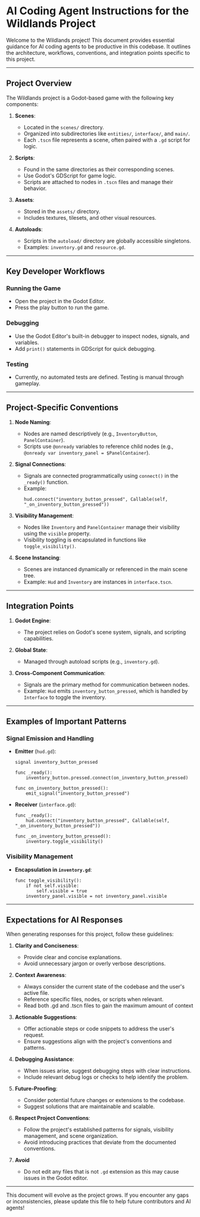 # AI Coding Agent Instructions for the Wildlands Project

Welcome to the Wildlands project! This document provides essential guidance for AI coding agents to be productive in this codebase. It outlines the architecture, workflows, conventions, and integration points specific to this project.

---

## Project Overview

The Wildlands project is a Godot-based game with the following key components:

1. **Scenes**:
   - Located in the `scenes/` directory.
   - Organized into subdirectories like `entities/`, `interface/`, and `main/`.
   - Each `.tscn` file represents a scene, often paired with a `.gd` script for logic.

2. **Scripts**:
   - Found in the same directories as their corresponding scenes.
   - Use Godot's GDScript for game logic.
   - Scripts are attached to nodes in `.tscn` files and manage their behavior.

3. **Assets**:
   - Stored in the `assets/` directory.
   - Includes textures, tilesets, and other visual resources.

4. **Autoloads**:
   - Scripts in the `autoload/` directory are globally accessible singletons.
   - Examples: `inventory.gd` and `resource.gd`.

---

## Key Developer Workflows

### Running the Game
- Open the project in the Godot Editor.
- Press the play button to run the game.

### Debugging
- Use the Godot Editor's built-in debugger to inspect nodes, signals, and variables.
- Add `print()` statements in GDScript for quick debugging.

### Testing
- Currently, no automated tests are defined. Testing is manual through gameplay.

---

## Project-Specific Conventions

1. **Node Naming**:
   - Nodes are named descriptively (e.g., `InventoryButton`, `PanelContainer`).
   - Scripts use `@onready` variables to reference child nodes (e.g., `@onready var inventory_panel = $PanelContainer`).

2. **Signal Connections**:
   - Signals are connected programmatically using `connect()` in the `_ready()` function.
   - Example:
     ```gdscript
     hud.connect("inventory_button_pressed", Callable(self, "_on_inventory_button_pressed"))
     ```

3. **Visibility Management**:
   - Nodes like `Inventory` and `PanelContainer` manage their visibility using the `visible` property.
   - Visibility toggling is encapsulated in functions like `toggle_visibility()`.

4. **Scene Instancing**:
   - Scenes are instanced dynamically or referenced in the main scene tree.
   - Example: `Hud` and `Inventory` are instances in `interface.tscn`.

---

## Integration Points

1. **Godot Engine**:
   - The project relies on Godot's scene system, signals, and scripting capabilities.

2. **Global State**:
   - Managed through autoload scripts (e.g., `inventory.gd`).

3. **Cross-Component Communication**:
   - Signals are the primary method for communication between nodes.
   - Example: `Hud` emits `inventory_button_pressed`, which is handled by `Interface` to toggle the inventory.

---

## Examples of Important Patterns

### Signal Emission and Handling
- **Emitter** (`hud.gd`):
  ```gdscript
  signal inventory_button_pressed

  func _ready():
      inventory_button.pressed.connect(on_inventory_button_pressed)

  func on_inventory_button_pressed():
      emit_signal("inventory_button_pressed")
  ```

- **Receiver** (`interface.gd`):
  ```gdscript
  func _ready():
      hud.connect("inventory_button_pressed", Callable(self, "_on_inventory_button_pressed"))

  func _on_inventory_button_pressed():
      inventory.toggle_visibility()
  ```

### Visibility Management
- **Encapsulation in `inventory.gd`**:
  ```gdscript
  func toggle_visibility():
      if not self.visible:
          self.visible = true
      inventory_panel.visible = not inventory_panel.visible
  ```

---

## Expectations for AI Responses

When generating responses for this project, follow these guidelines:

1. **Clarity and Conciseness**:
   - Provide clear and concise explanations.
   - Avoid unnecessary jargon or overly verbose descriptions.

2. **Context Awareness**:
   - Always consider the current state of the codebase and the user's active file.
   - Reference specific files, nodes, or scripts when relevant.
   - Read both .gd and .tscn files to gain the maximum amount of context

3. **Actionable Suggestions**:
   - Offer actionable steps or code snippets to address the user's request.
   - Ensure suggestions align with the project's conventions and patterns.

4. **Debugging Assistance**:
   - When issues arise, suggest debugging steps with clear instructions.
   - Include relevant debug logs or checks to help identify the problem.

5. **Future-Proofing**:
   - Consider potential future changes or extensions to the codebase.
   - Suggest solutions that are maintainable and scalable.

6. **Respect Project Conventions**:
   - Follow the project's established patterns for signals, visibility management, and scene organization.
   - Avoid introducing practices that deviate from the documented conventions.

7. **Avoid**
   - Do not edit any files that is not `.gd` extension as this may cause issues in the Godot editor.

---

This document will evolve as the project grows. If you encounter any gaps or inconsistencies, please update this file to help future contributors and AI agents!
